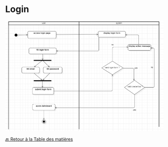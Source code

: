 # Login 

<img src="../../../Assets/Images/DA_login.png" alt="Diagramme d'activité" width=auto>

[🔙 Retour à la Table des matières](../Diagramme-activité/README.md)
